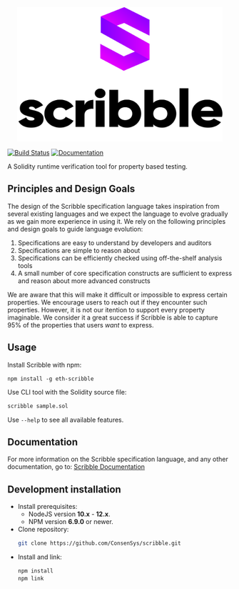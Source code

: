 <p align="center">
  <img width="460" height="300" src="logo.png">
</p>


[![Build Status](https://drone.infra.mythx.io/api/badges/ConsenSys/scribble/status.svg)](https://drone.infra.mythx.io/ConsenSys/scribble)
[![Documentation](https://aleen42.github.io/badges/src/gitbook_2.svg)](https://docs.scribble.codes)

A Solidity runtime verification tool for property based testing.

## Principles and Design Goals

The design of the Scribble specification language takes inspiration from several existing
languages and we expect the language to evolve gradually as we gain more experience
in using it. We rely on the following principles and design goals to guide language
evolution:

1) Specifications are easy to understand by developers and auditors
2) Specifications are simple to reason about
3) Specifications can be efficiently checked using off-the-shelf analysis tools
4) A small number of core specification constructs are sufficient to express and reason about more advanced constructs

We are aware that this will make it difficult or impossible to express certain
properties. We encourage users to reach out if they encounter such properties. However, it
is not our itention to support every property imaginable. We consider it a great success if
Scribble is able to capture 95% of the properties that users *want* to express.

## Usage

Install Scribble with npm:
```
npm install -g eth-scribble
```

Use CLI tool with the Solidity source file:

```sh
scribble sample.sol
```

Use `--help` to see all available features.

## Documentation

For more information on the Scribble specification language, and any other documentation, go to: [Scribble Documentation](https://docs.scribble.codes)

## Development installation

-   Install prerequisites:
    -   NodeJS version **10.x** - **12.x**.
    -   NPM version **6.9.0** or newer.
-   Clone repository:
    ```sh
    git clone https://github.com/ConsenSys/scribble.git
    ```
-   Install and link:
    ```sh
    npm install
    npm link
    ```
